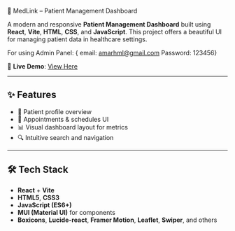 
🏥 MedLink – Patient Management Dashboard 

A modern and responsive **Patient Management Dashboard** built using **React**, **Vite**, **HTML**, **CSS**, and **JavaScript**. This project offers a beautiful UI for managing patient data in healthcare settings.

For using Admin Panel: { email: amarhml@gmail.com  Password: 123456}

🔗 **Live Demo**: [View Here](https://patient-management-smoky.vercel.app/)

---

## ✨ Features

- 📄 Patient profile overview
- 📅 Appointments & schedules UI
- 📊 Visual dashboard layout for metrics
- 🔍 Intuitive search and navigation


---

## 🛠️ Tech Stack

- **React** + **Vite**
- **HTML5**, **CSS3**
- **JavaScript (ES6+)**
- **MUI (Material UI)** for components
- **Boxicons**, **Lucide-react**, **Framer Motion**, **Leaflet**, **Swiper**, and others


